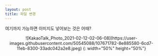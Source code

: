 ```yaml
---
layout: post
title: 파일 변경
---
```

여기까지 가능하면 이미지도 넣어보는 것은 어때?
<center> ![KakaoTalk_Photo_2021-02-12-02-06-08](https://user-images.githubusercontent.com/50545088/107671782-8e885580-6cd7-11eb-8300-33adc042a2e8.jpeg) {: width="50%" height="50%"} </center>
